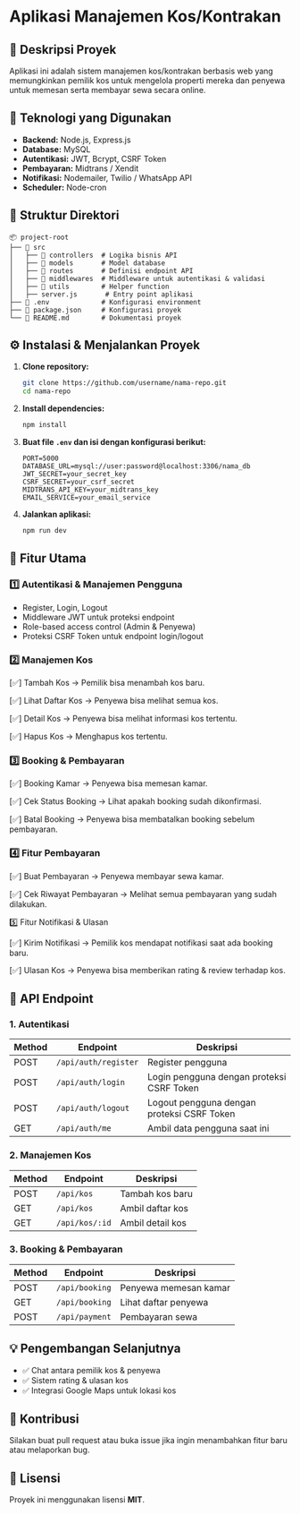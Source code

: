 # Aplikasi Manajemen Kos/Kontrakan

## 📌 Deskripsi Proyek

Aplikasi ini adalah sistem manajemen kos/kontrakan berbasis web yang memungkinkan pemilik kos untuk mengelola properti mereka dan penyewa untuk memesan serta membayar sewa secara online.

## 🚀 Teknologi yang Digunakan

- **Backend:** Node.js, Express.js
- **Database:** MySQL
- **Autentikasi:** JWT, Bcrypt, CSRF Token
- **Pembayaran:** Midtrans / Xendit
- **Notifikasi:** Nodemailer, Twilio / WhatsApp API
- **Scheduler:** Node-cron

## 📂 Struktur Direktori

```
📦 project-root
├── 📂 src
│   ├── 📂 controllers  # Logika bisnis API
│   ├── 📂 models       # Model database
│   ├── 📂 routes       # Definisi endpoint API
│   ├── 📂 middlewares  # Middleware untuk autentikasi & validasi
│   ├── 📂 utils        # Helper function
│   ├── server.js       # Entry point aplikasi
├── 📜 .env             # Konfigurasi environment
├── 📜 package.json     # Konfigurasi proyek
└── 📜 README.md        # Dokumentasi proyek
```

## ⚙️ Instalasi & Menjalankan Proyek

1. **Clone repository:**

   ```bash
   git clone https://github.com/username/nama-repo.git
   cd nama-repo
   ```

2. **Install dependencies:**

   ```bash
   npm install
   ```

3. **Buat file `.env` dan isi dengan konfigurasi berikut:**

   ```env
   PORT=5000
   DATABASE_URL=mysql://user:password@localhost:3306/nama_db
   JWT_SECRET=your_secret_key
   CSRF_SECRET=your_csrf_secret
   MIDTRANS_API_KEY=your_midtrans_key
   EMAIL_SERVICE=your_email_service
   ```

4. **Jalankan aplikasi:**
   ```bash
   npm run dev
   ```

## 📌 Fitur Utama

### 1️⃣ Autentikasi & Manajemen Pengguna

- Register, Login, Logout
- Middleware JWT untuk proteksi endpoint
- Role-based access control (Admin & Penyewa)
- Proteksi CSRF Token untuk endpoint login/logout

### 2️⃣ Manajemen Kos

[✅] Tambah Kos → Pemilik bisa menambah kos baru.

[✅] Lihat Daftar Kos → Penyewa bisa melihat semua kos.

[✅] Detail Kos → Penyewa bisa melihat informasi kos tertentu.

[✅] Hapus Kos → Menghapus kos tertentu.

### 3️⃣ Booking & Pembayaran

[✅] Booking Kamar → Penyewa bisa memesan kamar.

[✅] Cek Status Booking → Lihat apakah booking sudah dikonfirmasi.

[✅] Batal Booking → Penyewa bisa membatalkan booking sebelum pembayaran.

### 4️⃣ Fitur Pembayaran

[✅] Buat Pembayaran → Penyewa membayar sewa kamar.

[✅] Cek Riwayat Pembayaran → Melihat semua pembayaran yang sudah dilakukan.

5️⃣ Fitur Notifikasi & Ulasan

[✅] Kirim Notifikasi → Pemilik kos mendapat notifikasi saat ada booking baru.

[✅] Ulasan Kos → Penyewa bisa memberikan rating & review terhadap kos.

## 📮 API Endpoint

### **1. Autentikasi**

| Method | Endpoint             | Deskripsi                                  |
| ------ | -------------------- | ------------------------------------------ |
| POST   | `/api/auth/register` | Register pengguna                          |
| POST   | `/api/auth/login`    | Login pengguna dengan proteksi CSRF Token  |
| POST   | `/api/auth/logout`   | Logout pengguna dengan proteksi CSRF Token |
| GET    | `/api/auth/me`       | Ambil data pengguna saat ini               |

### **2. Manajemen Kos**

| Method | Endpoint       | Deskripsi        |
| ------ | -------------- | ---------------- |
| POST   | `/api/kos`     | Tambah kos baru  |
| GET    | `/api/kos`     | Ambil daftar kos |
| GET    | `/api/kos/:id` | Ambil detail kos |

### **3. Booking & Pembayaran**

| Method | Endpoint       | Deskripsi             |
| ------ | -------------- | --------------------- |
| POST   | `/api/booking` | Penyewa memesan kamar |
| GET    | `/api/booking` | Lihat daftar penyewa  |
| POST   | `/api/payment` | Pembayaran sewa       |

## 💡 Pengembangan Selanjutnya

- ✅ Chat antara pemilik kos & penyewa
- ✅ Sistem rating & ulasan kos
- ✅ Integrasi Google Maps untuk lokasi kos

## 🤝 Kontribusi

Silakan buat pull request atau buka issue jika ingin menambahkan fitur baru atau melaporkan bug.

## 📜 Lisensi

Proyek ini menggunakan lisensi **MIT**.
